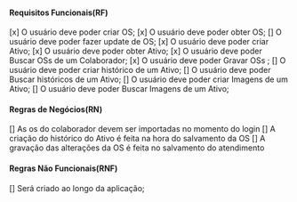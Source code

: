 #### Requisitos Funcionais(RF) ####
[x] O usuário deve poder criar OS;
[x] O usuário deve poder obter OS;
[] O usuário deve poder fazer update de OS;
[x] O usuário deve poder criar Ativo;
[x] O usuário deve poder obter Ativo;
[x] O usuário deve poder Buscar OSs de um Colaborador;
[x] O usuário deve poder Gravar OSs ;
[] O usuário deve poder criar histórico de um Ativo;
[] O usuário deve poder Buscar históricos de um Ativo;
[] O usuário deve poder criar Imagens de um Ativo;
[] O usuário deve poder Buscar Imagens de um Ativo;

#### Regras de Negócios(RN) ####
[] As os do colaborador devem ser importadas no momento do login
[] A criação do histórico do Ativo é feita na hora do salvamento da OS
[] A gravação das alterações da OS é feita no salvamento do atendimento

#### Regras Não Funcionais(RNF) ####
[] Será criado ao longo da aplicação;